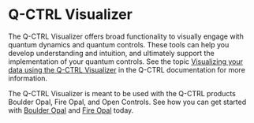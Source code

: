 # Q-CTRL Visualizer

The Q-CTRL Visualizer offers broad functionality to visually engage with
quantum dynamics and quantum controls.  These tools can help you develop
understanding and intuition, and ultimately support the implementation of your
quantum controls. See the topic [Visualizing your data using the Q-CTRL
Visualizer](https://docs.q-ctrl.com/boulder-opal/topics/visualizing-your-data-using-the-q-ctrl-visualizer)
in the Q-CTRL documentation for more information.

The Q-CTRL Visualizer is meant to be used with the Q-CTRL products Boulder
Opal, Fire Opal, and Open Controls. See how you can get started with [Boulder
Opal](https://docs.q-ctrl.com/boulder-opal/get-started) and [Fire
Opal](https://docs.q-ctrl.com/fire-opal/get-started) today.
